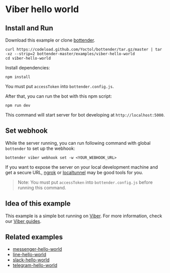 # Viber hello world

## Install and Run

Download this example or clone [bottender](https://github.com/Yoctol/bottender).

```
curl https://codeload.github.com/Yoctol/bottender/tar.gz/master | tar -xz --strip=2 bottender-master/examples/viber-hello-world
cd viber-hello-world
```

Install dependencies:

```
npm install
```

You must put `accessToken` into `bottender.config.js`.

After that, you can run the bot with this npm script:

```
npm run dev
```

This command will start server for bot developing at `http://localhost:5000`.

## Set webhook

While the server running, you can run following command with global `bottender` to set up the webhook:

```
bottender viber webhook set -w <YOUR_WEBHOOK_URL>
```

If you want to expose the server on your local development machine and get a secure URL, [ngrok](https://ngrok.com/) or [localtunnel](https://localtunnel.github.io/www/) may be good tools for you.

> Note: You must put `accessToken` into `bottender.config.js` before running this command.

## Idea of this example

This example is a simple bot running on [Viber](https://www.viber.com/).
For more information, check our [Viber guides](https://bottender.js.org/docs/Platforms-Viber).

## Related examples

- [messenger-hello-world](../messenger-hello-world)
- [line-hello-world](../line-hello-world)
- [slack-hello-world](../slack-hello-world)
- [telegram-hello-world](../telegram-hello-world)
